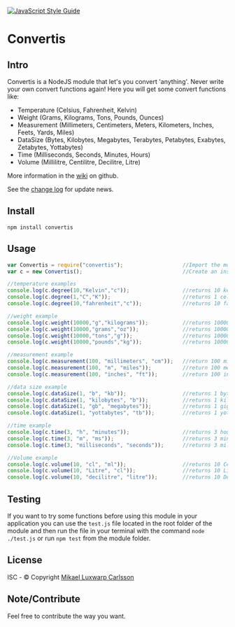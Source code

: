 [![JavaScript Style Guide](https://img.shields.io/badge/code_style-standard-brightgreen.svg)](https://standardjs.com)

# Convertis

## Intro
Convertis is a NodeJS module that let's you convert 'anything'. Never write your own convert functions again!
Here you will get some convert functions like:

* Temperature (Celsius, Fahrenheit, Kelvin)
* Weight (Grams, Kilograms, Tons, Pounds, Ounces)
* Measurement (Millimeters, Centimeters, Meters, Kilometers, Inches, Feets, Yards, Miles)
* DataSize (Bytes, Kilobytes, Megabytes, Terabytes, Petabytes, Exabytes, Zetabytes, Yottabytes)
* Time (Milliseconds, Seconds, Minutes, Hours)
* Volume (Millilitre, Centilitre, Decilitre, Litre)

More information in the [wiki](https://github.com/mmcarlsson/convertis/wiki) on github.

See the [change log](https://github.com/mmcarlsson/convertis/wiki/Change-log) for update news.

## Install
`npm install convertis`

## Usage

```javascript
var Convertis = require("convertis");                   //Import the module.
var c = new Convertis();                                //Create an instance of Convertis

//temperature examples
console.log(c.degree(10,"Kelvin","c"));                 //returns 10 kelvin in celsius: -263.15
console.log(c.degree(1,"C","K"));                       //returns 1 celsius in kelvin: 274.15
console.log(c.degree(10,"fahrenheit","c"));             //returns 10 fahrenheit in celsius -12.222222222222221

//weight example
console.log(c.weight(10000,"g","kilograms"));           //returns 10000 grams in kilograms: 10
console.log(c.weight(10000,"grams","oz"));              //returns 10000 grams in ounces: 352.7396195
console.log(c.weight(10000,"tons","g"));                //returns 10000 tons in grams: 10000000000
console.log(c.weight(10000,"pounds","kg"));             //returns 10000 pounds in kilograms: 4535.9237

//measurement example
console.log(c.measurement(100, "millimeters", "cm"));   //return 100 millimeters in centimeters: 10
console.log(c.measurement(100, "m", "miles"));          //return 100 meters in miles: 0.0621371192
console.log(c.measurement(100, "inches", "ft"));        //return 100 inches in feets: 8.33333333

//data size example
console.log(c.dataSize(1, "b", "kb"));                  //returns 1 bytes in kilobytes: 0.0009765625
console.log(c.dataSize(1, "kilobytes", "b"));           //returns 1 kilobytes in bytes: 1024
console.log(c.dataSize(1, "gb", "megabytes"));          //returns 1 gigabytes in megabytes: 1024
console.log(c.dataSize(1, "yottabytes", "tb"));         //returns 1 yottabytes in terabytes: 1099511627776

//time example
console.log(c.time(3, "h", "minutes"));                 //returns 3 hours in minutes: 180
console.log(c.time(3, "m", "ms"));                      //returns 3 minutes in milliseconds: 180000
console.log(c.time(3, "milliseconds", "seconds"));      //returns 3 milliseconds in seconds: 0.003

//Volume example
console.log(c.volume(10, "cl", "ml"));                  //returns 10 Centilitre in Millilitre: 100
console.log(c.volume(10, "Litre", "cl"));               //returns 10 Litre in Centilitre: 1000
console.log(c.volume(10, "decilitre", "litre"));        //returns 10 Decilitre in Litre: 1
```

## Testing
If you want to try some functions before using this module 
in your application you can use the `test.js` file located in the
root folder of the module and then run the file in your terminal with the command
`node ./test.js` or run `npm test` from the module folder.

## License
ISC - © Copyright [Mikael Luxwarp Carlsson](https://luxwarp.info)

## Note/Contribute
Feel free to contribute the way you want.